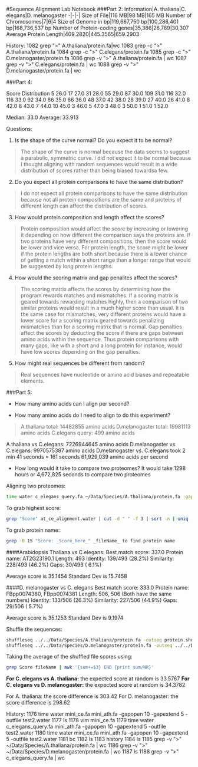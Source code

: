 #Sequence Alignment Lab Notebook
###Part 2:
Information|A. thaliana|C. elegans|D. melanogaster
-|-|-|
Size of File|116 MB|98 MB|165 MB
Number of Chromosomes|7|6|4
Size of Genome in bp|119,667,750 bp|100,286,401 bp|168,736,537 bp
Number of Protein-coding genes|35,386|26,769|30,307
Average Protein Length|409.2820|445.3565|659.2903

History:
1082  grep ">" A.thaliana/protein.fa|wc
 1083  grep -c ">" A.thaliana/protein.fa
 1084  grep -c ">" C.elegans/protein.fa
 1085  grep -c ">" D.melanogaster/protein.fa
 1086  grep -v ">" A.thaliana/protein.fa | wc
 1087  grep -v ">" C.elegans/protein.fa | wc
 1088  grep -v ">" D.melanogaster/protein.fa | wc

###Part 4:

Score Distribution
      5 26.0
     17 27.0
     31 28.0
     55 29.0
     87 30.0
    109 31.0
    116 32.0
    116 33.0
     92 34.0
     86 35.0
     66 36.0
     48 37.0
     42 38.0
     28 39.0
     27 40.0
     26 41.0
      8 42.0
      8 43.0
      7 44.0
     10 45.0
      3 46.0
      5 47.0
      3 48.0
      3 50.0
      1 51.0
      1 52.0

Median: 33.0
Average: 33.913

Questions:

1. Is the shape of the curve normal? Do you expect it to be normal?
> The shape of the curve is normal because the data seems to suggest a parabolic, symmetric curve. I did not expect it to be normal because I thought aligning with random sequences would result in a wide distribution of scores rather than being biased towardsa few.
2. Do you expect all protein comparisons to have the same distribution?
> I do not expect all protein comparisons to have the same distribution because not all protein compositions are the same and proteins of different length can affect the distribution of scores.
3. How would protein composition and length affect the scores?
>Protein composition would affect the score by increasing or lowering it depending on how different the comparison says the proteins are. If two proteins have very different compositions, then the score would be lower and vice versa. For protein length, the score might be lower if the protein lengths are both short because there is a lower chance of getting a match within a short range than a longer range that would be suggested by long protein lengths.
4. How would the scoring matrix and gap penalites affect the scores?
>The scoring matrix affects the scores by determining how the program rewards matches and mismatches. If a scoring matrix is geared towards rewarding matches highly, then a comparison of two similar proteins would result in a much higher score than usual. It is the same case for mismatches, very different proteins would have a lower score for a scoring matrix geared towards penalizing mismatches than for a scoring matrix that is normal. Gap penalties affect the scores by deducting the score if there are gaps between amino acids within the sequence. Thus protein comparisons with many gaps, like with a short and a long protein for instance, would have low scores depending on the gap penalties.
5. How might real sequences be different from random?
> Real sequences have nucleotide or amino acid biases and repeatable elements.

###Part 5:
* How many amino acids can I align per second?

* How many amino acids do I need to align to do this experiment?

>A.thaliana total: 14482855 amino acids
D.melanogaster total: 19981113 amino acids
C.elegans query: 499 amino acids
>
A.thaliana vs C.elegans: 7226944645 amino acids 
D.melanogaster vs C.elegans: 9970575387 amino acids
D.melanogaster vs. C.elegans took 2 min 41 seconds = 161 seconds
61,929,039 amino acids per second

* How long would it take to compare two proteomes?
It would take 1298 hours or 4,672,825 seconds to compare two proteomes

Aligning two proteomes:
```bash
time water c_elegans_query.fa ~/Data/Species/A.thaliana/protein.fa -gapopen 10 -gapextend 5 -outfile at_ce_alignment.water
```
To grab highest score:
```bash
grep "Score" at_ce_alignment.water | cut -d " " -f 3 | sort -n | uniq -c and take highest score
```
To grab protein name:
```bash
grep -B 15 "Score: _Score_here_" _fileName_ to find protein name
```
####Arabidopsis Thaliana vs C.elegans:
Best match score: 337.0
Protein name: AT2G23190.1
Length: 493
Identity:     139/493 (28.2%)
Similarity:   228/493 (46.2%)
Gaps:          30/493 ( 6.1%)

Average score is 35.1454
Standard Dev is 15.7458

####D. melanogaster vs C. elegans
Best match score: 333.0
Protein name: FBpp0074380, FBpp0074381
Length: 506, 506
(Both have the same numbers)
Identity:     133/506 (26.3%)
Similarity:   227/506 (44.9%)
Gaps:          29/506 ( 5.7%)

Average score is 35.1253
Standard Dev is 9.1974

Shuffle the sequences:
```bash
shuffleseq ../../Data/Species/A.thaliana/protein.fa -outseq protein.shuffle.comp -shuffle 100
shuffleseq ../../Data/Species/D.melanogaster/protein.fa -outseq ../../Data/Species/D.melanogaster/protein.shuffle.comp -shuffle 100
```

Taking the average of the shuffled file scores using:
```bash 
grep Score fileName | awk '{sum+=$3} END {print sum/NR}'
```
**For C. elegans vs A. thaliana:** the expected score at random is 33.5767
**For C. elegans vs D. melanogaster:** the expected score at random is 34.3782

For A. thaliana: the score difference is 303.42
For D. melanogaster: the score difference is 298.62
 
History:
1176 time water mini_ce.fa mini_ath.fa -gapopen 10 -gapextend 5 -outfile test2.water
 1177  ls
 1178  vim mini_ce.fa 
 1179  time water c_elegans_query.fa mini_ath.fa -gapopen 10 -gapextend 5 -outfile test2.water
 1180  time water mini_ce.fa mini_ath.fa -gapopen 10 -gapextend 5 -outfile test2.water
 1181  bc
 1182  ls
 1183  history
 1184  ls
 1185  grep -v ">" ~/Data/Species/A.thaliana/protein.fa | wc
 1186  grep -v ">" ~/Data/Species/D.melanogaster/protein.fa | wc
 1187  ls
 1188  grep -v ">" c_elegans_query.fa | wc


